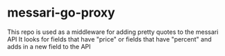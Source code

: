 # messari-go-proxy
 
This repo is used as a middleware for adding pretty quotes to the messari API
It looks for fields that have "price" or fields that have "percent" and adds in a new field to the API